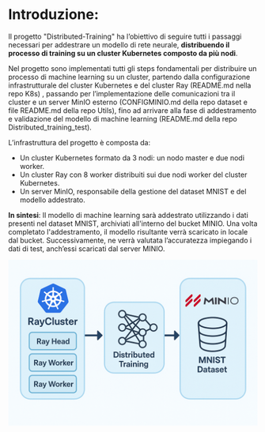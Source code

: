 # Introduzione:
Il progetto "Distributed-Training" ha l’obiettivo di seguire tutti i passaggi necessari per addestrare un modello di rete neurale, **distribuendo il processo di training su un cluster Kubernetes composto da più nodi**.

Nel progetto sono implementati tutti gli steps fondamentali per distribuire un processo di machine learning su un cluster, partendo dalla configurazione infrastrutturale del cluster Kubernetes e del cluster Ray (README.md nella repo K8s) , passando per l’implementazione delle comunicazioni tra il cluster e un server MinIO esterno (CONFIGMINIO.md della repo dataset e file README.md della repo Utils), fino ad arrivare alla fase di addestramento e validazione del modello di machine learning (README.md della repo Distributed_training_test).

L’infrastruttura del progetto è composta da:
 - Un cluster Kubernetes formato da 3 nodi: un nodo master e due nodi worker.
 - Un cluster Ray con 8 worker distribuiti sui due nodi worker del cluster Kubernetes.
 - Un server MinIO, responsabile della gestione del dataset MNIST e del modello addestrato.

**In sintesi**:
Il modello di machine learning sarà addestrato utilizzando i dati presenti nel dataset MNIST, archiviati all'interno del bucket MINIO. Una volta completato l'addestramento, il modello risultante verrà scaricato in locale dal bucket. Successivamente, ne verrà valutata l’accuratezza impiegando i dati di test, anch’essi scaricati dal server MINIO.

 ![Logo del progetto](./img/img.png) 





